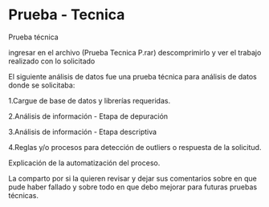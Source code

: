 # Prueba - Tecnica

Prueba técnica 

ingresar en el archivo (Prueba Tecnica P.rar) descomprimirlo y ver el trabajo realizado con lo solicitado

El siguiente análisis de datos fue una prueba técnica para análisis de datos donde se solicitaba:

1.Cargue de base de datos y librerías requeridas.

2.Análisis de información - Etapa de depuración

3.Análisis de información - Etapa descriptiva

4.Reglas y/o procesos para detección de outliers o respuesta de la solicitud.

Explicación de la automatización del proceso.



La comparto por si la quieren revisar y dejar sus comentarios sobre en que pude haber fallado y sobre todo en que debo mejorar para futuras pruebas técnicas.
